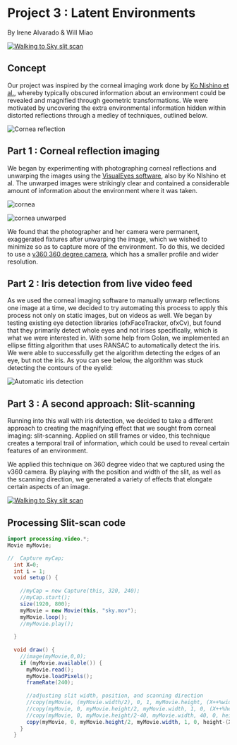 # Project 3 : Latent Environments
By Irene Alvarado & Will Miao

[![Walking to Sky slit scan](http://i.imgur.com/FyTC4g5.png)](https://vimeo.com/146692898 "Numbers")


## Concept
Our project was inspired by the corneal imaging work done by [Ko Nishino et al.](http://www1.cs.columbia.edu/CAVE/publications/pdfs/Nishino_IJCV06.pdf), whereby typically obscured information about an environment could be revealed and magnified through geometric transformations. We were motivated by uncovering the extra environmental information hidden within distorted reflections through a medley of techniques, outlined below.

![Cornea reflection](http://i.imgur.com/tnEi0Rb.png?1)


## Part 1 : Corneal reflection imaging
We began by experimenting with photographing corneal reflections and unwarping the images using the [VisualEyes software](http://www1.cs.columbia.edu/CAVE/software/visualeyes/), also by Ko NIshino et al. The unwarped images were strikingly clear and contained a considerable amount of information about the environment where it was taken.

![cornea](http://s27.postimg.org/68shbukrn/Screen_Shot_2015_11_23_at_5_53_19_PM.png)

![cornea unwarped](http://i.imgur.com/aGJV6zX.png)

We found that the photographer and her camera were permanent, exaggerated fixtures after unwarping the image, which we wished to minimize so as to capture more of the environment. To do this, we decided to use a [v360 360 degree camera](http://www.vsnmobil.com/products/v360), which has a smaller profile and wider resolution.


## Part 2 : Iris detection from live video feed
As we used the corneal imaging software to manually unwarp reflections one image at a time, we decided to try automating this process to apply this process not only on static images, but on videos as well. We began by testing existing eye detection libraries (ofxFaceTracker, ofxCv), but found that they primarily detect whole eyes and not irises specifically, which is what we were interested in. With some help from Golan, we implemented an ellipse fitting algorithm that uses RANSAC to automatically detect the iris. We were able to successfully get the algorithm detecting the edges of an eye, but not the iris. As you can see below, the algorithm was stuck detecting the contours of the eyelid:

![Automatic iris detection](http://cdn.makeagif.com/media/11-23-2015/TiAavq.gif)


## Part 3 : A second approach: Slit-scanning
Running into this wall with iris detection, we decided to take a different approach to creating the magnifying effect that we sought from corneal imaging: slit-scanning. Applied on still frames or video, this technique creates a temporal trail of information, which could be used to reveal certain features of an environment.  

We applied this technique on 360 degree video that we captured using the v360 camera. By playing with the position and width of the slit, as well as the scanning direction, we generated a variety of effects that elongate certain aspects of an image. 

[![Walking to Sky slit scan](http://i.imgur.com/WtSY7iX.jpg)](https://vimeo.com/146692819 "Walking to the sky")


## Processing Slit-scan code
```java
import processing.video.*;
Movie myMovie;

//  Capture myCap;
  int X=0;
  int i = 1;
  void setup() {
    
    //myCap = new Capture(this, 320, 240);
    //myCap.start();  
    size(1920, 800);
    myMovie = new Movie(this, "sky.mov");
    myMovie.loop();
    //myMovie.play();
    
  }
 
  void draw() {
    //image(myMovie,0,0);
    if (myMovie.available()) {
      myMovie.read();
      myMovie.loadPixels();
      frameRate(240);
      
	  //adjusting slit width, position, and scanning direction
	  //copy(myMovie, (myMovie.width/2), 0, 1, myMovie.height, (X++%width), 0, 1, height);
      //copy(myMovie, 0, myMovie.height/2, myMovie.width, 1, 0, (X++%height), width, 1);
      //copy(myMovie, 0, myMovie.height/2-40, myMovie.width, 40, 0, height-(X++%height), width, 40);
      copy(myMovie, 0, myMovie.height/2, myMovie.width, 1, 0, height-(X++%height), width, 1);
    }
  }
```
